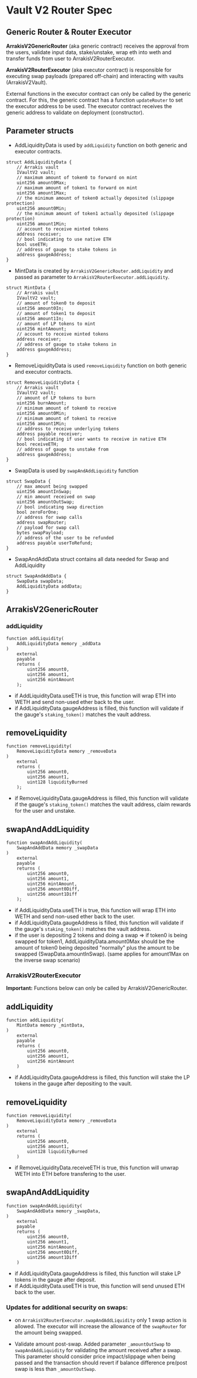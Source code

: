 # Vault V2 Router Spec

## Generic Router & Router Executor

**ArrakisV2GenericRouter** (aka generic contract) receives the approval from the users, validate input data, stake/unstake, wrap eth into weth and transfer funds from user to ArrakisV2RouterExecutor.

**ArrakisV2RouterExecutor** (aka executor contract) is responsible for executing swap payloads (prepared off-chain) and interacting with vaults (ArrakisV2Vault).

External functions in the executor contract can only be called by the generic contract. For this, the generic contract has a function `updateRouter` to set the executor address to be used. The executor contract receives the generic address to validate on deployment (constructor).

## Parameter structs

- AddLiquidityData is used by `addLiquidity` function on both generic and executor contracts.

```
struct AddLiquidityData {
    // Arrakis vault
    IVaultV2 vault;
    // maximum amount of token0 to forward on mint
    uint256 amount0Max;
    // maximum amount of token1 to forward on mint
    uint256 amount1Max;
    // the minimum amount of token0 actually deposited (slippage protection)
    uint256 amount0Min;
    // the minimum amount of token1 actually deposited (slippage protection)
    uint256 amount1Min;
    // account to receive minted tokens
    address receiver;
    // bool indicating to use native ETH
    bool useETH;
    // address of gauge to stake tokens in
    address gaugeAddress;
}
```

- MintData is created by `ArrakisV2GenericRouter.addLiquidity` and passed as parameter to `ArrakisV2RouterExecutor.addLiquidity`.

```
struct MintData {
    // Arrakis vault
    IVaultV2 vault;
    // amount of token0 to deposit
    uint256 amount0In;
    // amount of token1 to deposit
    uint256 amount1In;
    // amount of LP tokens to mint
    uint256 mintAmount;
    // account to receive minted tokens
    address receiver;
    // address of gauge to stake tokens in
    address gaugeAddress;
}
```

- RemoveLiquidityData is used `removeLiquidity` function on both generic and executor contracts.

```
struct RemoveLiquidityData {
    // Arrakis vault
    IVaultV2 vault;
    // amount of LP tokens to burn
    uint256 burnAmount;
    // minimum amount of token0 to receive
    uint256 amount0Min;
    // minimum amount of token1 to receive
    uint256 amount1Min;
    // address to receive underlying tokens
    address payable receiver;
    // bool indicating if user wants to receive in native ETH
    bool receiveETH;
    // address of gauge to unstake from
    address gaugeAddress;
}
```

- SwapData is used by `swapAndAddLiquidity` function

```
struct SwapData {
    // max amount being swapped
    uint256 amountInSwap;
    // min amount received on swap
    uint256 amountOutSwap;
    // bool indicating swap direction
    bool zeroForOne;
    // address for swap calls
    address swapRouter;
    // payload for swap call
    bytes swapPayload;
    // address of the user to be refunded
    address payable userToRefund;
}
```

- SwapAndAddData struct contains all data needed for Swap and AddLiquidity 

```
struct SwapAndAddData {
    SwapData swapData;
    AddLiquidityData addData;
}
```

## ArrakisV2GenericRouter

### addLiquidity

```
function addLiquidity(
    AddLiquidityData memory _addData
)
    external
    payable
    returns (
        uint256 amount0,
        uint256 amount1,
        uint256 mintAmount
    );
```

- if AddLiquidityData.useETH is true, this function will wrap ETH into WETH and send non-used ether back to the user.
- if AddLiquidityData.gaugeAddress is filled, this function will validate if the gauge's `staking_token()` matches the vault address.

## removeLiquidity

```
function removeLiquidity(
    RemoveLiquidityData memory _removeData
)
    external
    returns (
        uint256 amount0,
        uint256 amount1,
        uint128 liquidityBurned
    );
```

- if RemoveLiquidityData.gaugeAddress is filled, this function will validate if the gauge's `staking_token()` matches the vault address, claim rewards for the user and unstake.

## swapAndAddLiquidity

```
function swapAndAddLiquidity(
    SwapAndAddData memory _swapData
)
    external
    payable
    returns (
        uint256 amount0,
        uint256 amount1,
        uint256 mintAmount,
        uint256 amount0Diff,
        uint256 amount1Diff
    );
```

- if AddLiquidityData.useETH is true, this function will wrap ETH into WETH and send non-used ether back to the user.
- if AddLiquidityData.gaugeAddress is filled, this function will validate if the gauge's `staking_token()` matches the vault address.
- if the user is depositing 2 tokens and doing a swap => if token0 is being swapped for token1, AddLiquidityData.amount0Max should be the amount of token0 being deposited "normally" plus the amount to be swapped (SwapData.amountInSwap). (same applies for amount1Max on the inverse swap scenario)

### ArrakisV2RouterExecutor

**Important:** Functions below can only be called by ArrakisV2GenericRouter.

## addLiquidity

```
function addLiquidity(
    MintData memory _mintData,
)
    external
    payable
    returns (
        uint256 amount0,
        uint256 amount1,
        uint256 mintAmount
    )
```

- if AddLiquidityData.gaugeAddress is filled, this function will stake the LP tokens in the gauge after depositing to the vault.

## removeLiquidity

```
function removeLiquidity(
    RemoveLiquidityData memory _removeData
)
    external
    returns (
        uint256 amount0,
        uint256 amount1,
        uint128 liquidityBurned
    )
```

- if RemoveLiquidityData.receiveETH is true, this function will unwrap WETH into ETH before transfering to the user.

## swapAndAddLiquidity

```
function swapAndAddLiquidity(
    SwapAndAddData memory _swapData,
)
    external
    payable
    returns (
        uint256 amount0,
        uint256 amount1,
        uint256 mintAmount,
        uint256 amount0Diff,
        uint256 amount1Diff
    )
```

- if AddLiquidityData.gaugeAddress is filled, this function will stake LP tokens in the gauge after deposit.
- if AddLiquidityData.useETH is true, this function will send unused ETH back to the user.

### Updates for additional security on swaps:

- on `ArrakisV2RouterExecutor.swapAndAddLiquidity` only 1 swap action is allowed. The executor will increase the allowance of the `swapRouter` for the amount being swapped.

- Validate amount post-swap. Added parameter `_amountOutSwap` to `swapAndAddLiquidity` for validating the amount received after a swap. This parameter should consider price impact/slippage when being passed and the transaction should revert if balance difference pre/post swap is less than `_amountOutSwap`.
